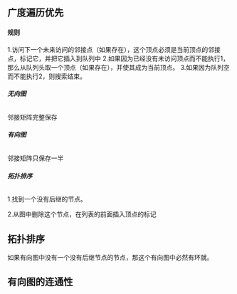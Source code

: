 ## **广度遍历优先**

#### **规则**
1.访问下一个未来访问的邻接点（如果存在），这个顶点必须是当前顶点的邻接点，标记它，并把它插入到队列中
2.如果因为已经没有未访问顶点而不能执行1，那么从队列头取一个顶点（如果存在），并使其成为当前顶点。
3.如果因为队列空而不能执行2，则搜索结束。

###### **无向图**
邻接矩阵完整保存

###### **有向图**
邻接矩阵只保存一半

###### **拓扑排序**
1.找到一个没有后继的节点。

2.从图中删除这个节点，在列表的前面插入顶点的标记

## **拓扑排序**
如果有向图中没有一个没有后继节点的节点，那这个有向图中必然有环就。


## **有向图的连通性**